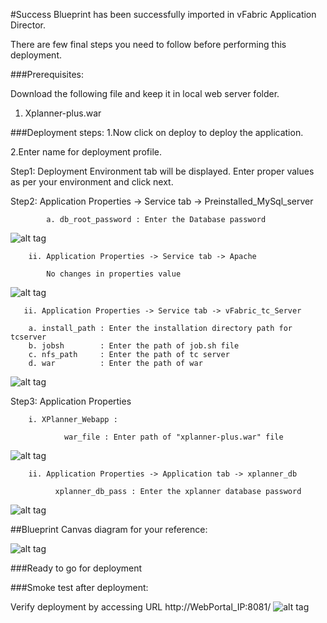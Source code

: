 #Success
Blueprint has been successfully imported in vFabric Application Director. 

There are  few final steps you need to follow before performing this deployment.

###Prerequisites:

Download the following file and keep it in local web server folder.

1. Xplanner-plus.war

###Deployment steps:
1.Now click on deploy to deploy the application.

2.Enter name for deployment profile.

Step1: Deployment Environment tab will be displayed. Enter proper values as per your environment and click next.

Step2: Application Properties -> Service tab -> Preinstalled_MySql_server

			a. db_root_password : Enter the Database password 

![alt tag](https://raw.github.com/vmware-applicationdirector/solutions-import-beta/XPlanner-Project-Mgmt-Appl-1_0-b3-Blueprint-50/Service-Property-Mysql.png)

		ii. Application Properties -> Service tab -> Apache

			No changes in properties value

![alt tag](https://raw.github.com/vmware-applicationdirector/solutions-import-beta/XPlanner-Project-Mgmt-Appl-1_0-b3-Blueprint-50/Service-Property-Apache.png)
    	
       ii. Application Properties -> Service tab -> vFabric_tc_Server

	    a. install_path : Enter the installation directory path for tcserver 
	    b. jobsh        : Enter the path of job.sh file 
	    c. nfs_path		: Enter the path of tc server
	    d. war          : Enter the path of war 

![alt tag](https://raw.github.com/vmware-applicationdirector/solutions-import-beta/XPlanner-Project-Mgmt-Appl-1_0-b3-Blueprint-50/Service-Property-Vfabric-tc-Server.png)
    
Step3: Application Properties
		
		i. XPlanner_Webapp :	 
	
    	        war_file : Enter path of "xplanner-plus.war" file 
    	        
![alt tag](https://raw.github.com/vmware-applicationdirector/solutions-import-beta/XPlanner-Project-Mgmt-Appl-1_0-b3-Blueprint-50/Application-Component-Property-Xplanner-Webapp.png)    	        

   	    ii. Application Properties -> Application tab -> xplanner_db 

              xplanner_db_pass : Enter the xplanner database password  

	
![alt tag](https://raw.github.com/vmware-applicationdirector/solutions-import-beta/XPlanner-Project-Mgmt-Appl-1_0-b3-Blueprint-50/Application-Component-Property-xplanner-db.png)
	
##Blueprint Canvas diagram for your reference: 

![alt tag](https://raw.github.com/vmware-applicationdirector/solutions-import-beta/XPlanner-Project-Mgmt-Appl-1_0-b3-Blueprint-50/Blueprint-Canvas.png)

###Ready to go for deployment

###Smoke test after deployment:

Verify deployment by accessing URL http://WebPortal_IP:8081/
![alt tag](https://raw.github.com/vmware-applicationdirector/solutions-import-beta/XPlanner-Project-Mgmt-Appl-1_0-b3-Blueprint-50/Smoke-Test.png)




 








